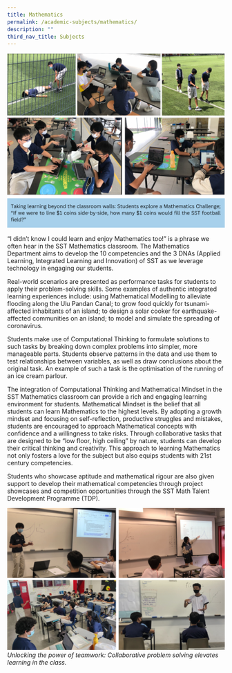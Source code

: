 ```yaml
---
title: Mathematics
permalink: /academic-subjects/mathematics/
description: ""
third_nav_title: Subjects
---
```

![](/images/Curriculum/IP%20Cover%20Page%20(Maths).png)

“I didn’t know I could learn and enjoy Mathematics too!” is a phrase we often hear in the SST Mathematics classroom. The Mathematics Department aims to develop the 10 competencies and the 3 DNAs (Applied Learning, Integrated Learning and Innovation) of SST as we leverage technology in engaging our students.

Real-world scenarios are presented as performance tasks for students to apply their problem-solving skills. Some examples of authentic integrated learning experiences include:
using Mathematical Modelling to alleviate flooding along the Ulu Pandan Canal;
to grow food quickly for tsunami-affected inhabitants of an island;
to design a solar cooker for earthquake-affected communities on an island;
to model and simulate the spreading of coronavirus.

Students make use of Computational Thinking to formulate solutions to such tasks by breaking down complex problems into simpler, more manageable parts. Students observe patterns in the data and use them to test relationships between variables, as well as draw conclusions about the original task. An example of such a task is the optimisation of the running of an ice cream parlour.


The integration of Computational Thinking and Mathematical Mindset in the SST Mathematics classroom can provide a rich and engaging learning environment for students. Mathematical Mindset is the belief that all students can learn Mathematics to the highest levels. By adopting a growth mindset and focusing on self-reflection, productive struggles and mistakes, students are encouraged to approach Mathematical concepts with confidence and a willingness to take risks. Through collaborative tasks that are designed to be “low floor, high ceiling” by nature, students can develop their critical thinking and creativity. This approach to learning Mathematics not only fosters a love for the subject but also equips students with 21st century competencies.

Students who showcase aptitude and mathematical rigour are also given support to develop their mathematical competencies through project showcases and competition opportunities through the SST Math Talent Development Programme (TDP).

![](/images/Curriculum/Maths%2001.png)
*Unlocking the power of teamwork:  Collaborative problem solving elevates learning in the class.*